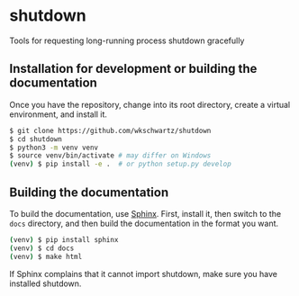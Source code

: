 # shutdown
Tools for requesting long-running process shutdown gracefully

## Installation for development or building the documentation

Once you have the repository, change into its root directory, create a virtual
environment, and install it.

```bash
$ git clone https://github.com/wkschwartz/shutdown
$ cd shutdown
$ python3 -m venv venv
$ source venv/bin/activate # may differ on Windows
(venv) $ pip install -e .  # or python setup.py develop
```

## Building the documentation

To build the documentation, use [Sphinx](http://www.sphinx-doc.org).
First, install it, then switch to the `docs` directory, and then build the
documentation in the format you want.
```bash
(venv) $ pip install sphinx
(venv) $ cd docs
(venv) $ make html
```
If Sphinx complains that it cannot import shutdown, make sure you have installed
shutdown.
